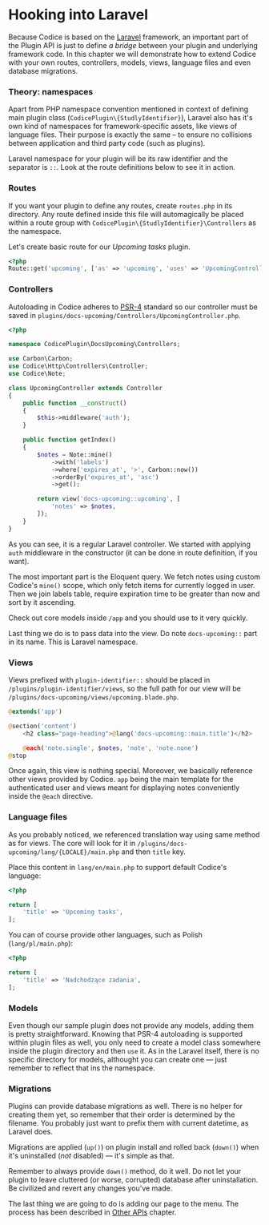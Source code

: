 # Hooking into Laravel

Because Codice is based on the [Laravel][laravel] framework, an important part
of the Plugin API is just to define *a bridge* between your plugin and
underlying framework code. In this chapter we will demonstrate how to extend
Codice with your own routes, controllers, models, views, language files and
even database migrations.

### Theory: namespaces
Apart from PHP namespace convention mentioned in context of defining main plugin
class (`CodicePlugin\{StudlyIdentifier}`), Laravel also has it's own kind of
namespaces for framework-specific assets, like views of language files. Their
purpose is exactly the same – to ensure no collisions between application and
third party code (such as plugins).

Laravel namespace for your plugin will be its raw identifier and the separator is
`::`. Look at the route definitions below to see it in action.

### Routes
If you want your plugin to define any routes, create `routes.php` in its directory.
Any route defined inside this file will automagically be placed within a route group
with `CodicePlugin\{StudlyIdentifier}\Controllers` as the namespace.

Let's create basic route for our *Upcoming tasks* plugin.

```php
<?php
Route::get('upcoming', ['as' => 'upcoming', 'uses' => 'UpcomingController@getIndex']);
```

### Controllers
Autoloading in Codice adheres to [PSR-4][psr-4] standard so our controller must be saved
in `plugins/docs-upcoming/Controllers/UpcomingController.php`.

```php
<?php

namespace CodicePlugin\DocsUpcoming\Controllers;

use Carbon\Carbon;
use Codice\Http\Controllers\Controller;
use Codice\Note;

class UpcomingController extends Controller
{
    public function __construct()
    {
        $this->middleware('auth');
    }

    public function getIndex()
    {
        $notes = Note::mine()
            ->with('labels')
            ->where('expires_at', '>', Carbon::now())
            ->orderBy('expires_at', 'asc')
            ->get();

        return view('docs-upcoming::upcoming', [
            'notes' => $notes,
        ]);
    }
}
```
As you can see, it is a regular Laravel controller. We started with applying `auth`
middleware in the constructor (it can be done in route definition, if you want).

The most important part is the Eloquent query. We fetch notes using custom Codice's
`mine()` scope, which only fetch items for currently logged in user. Then we join
labels table, require expiration time to be greater than now and sort by it ascending.

Check out core models inside `/app` and you should use to it very quickly.

Last thing we do is to pass data into the view. Do note `docs-upcoming::` part in its
name. This is Laravel namespace.

### Views
Views prefixed with `plugin-identifier::` should be placed in `/plugins/plugin-identifier/views`,
so the full path for our view will be `/plugins/docs-upcoming/views/upcoming.blade.php`.

```php
@extends('app')

@section('content')
    <h2 class="page-heading">@lang('docs-upcoming::main.title')</h2>

    @each('note.single', $notes, 'note', 'note.none')
@stop
```

Once again, this view is nothing special. Moreover, we basically reference other views
provided by Codice. `app` being the main template for the authenticated user and views
meant for displaying notes conveniently inside the `@each` directive.

### Language files
As you probably noticed, we referenced translation way using same method as for views.
The core will look for it in `/plugins/docs-upcoming/lang/{LOCALE}/main.php` and then
`title` key.

Place this content in `lang/en/main.php` to support default Codice's language:

```php
<?php

return [
    'title' => 'Upcoming tasks',
];
```

You can of course provide other languages, such as Polish (`lang/pl/main.php`):

```php
<?php

return [
    'title' => 'Nadchodzące zadania',
];
```

### Models
Even though our sample plugin does not provide any models, adding them is pretty
straightforward. Knowing that PSR-4 autoloading is supported within plugin files
as well, you only need to create a model class somewhere inside the plugin directory
and then `use` it. As in the Laravel itself, there is no specific directory for models,
althought you can create one — just remember to reflect that ins the namespace.

### Migrations
Plugins can provide database migrations as well. There is no helper for creating them
yet, so remember that their order is determined by the filename. You probably just want
to prefix them with current datetime, as Laravel does.

Migrations are applied (`up()`) on plugin install and rolled back (`down()`) when it's
uninstalled (*not* disabled) — it's simple as that.

<div class="alert alert-danger">
Remember to always provide <code>down()</code> method, do it well. Do not let your plugin
to leave cluttered (or worse, corrupted) database after uninstallation. Be civilized and
revert any changes you've made.
</div>

The last thing we are going to do is adding our page to the menu. The process has been
described in [Other APIs](plugin-other) chapter.


[laravel]: https://laravel.com
[psr-4]: https://github.com/php-fig/fig-standards/blob/master/accepted/PSR-4-autoloader.md
